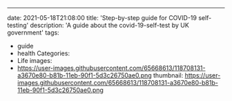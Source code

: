 ---
date: 2021-05-18T21:08:00
title: 'Step-by-step guide for COVID-19 self-testing'
description: 'A guide about the covid-19-self-test by UK government'
tags:
- guide
- health
Categories:
- Life
images:
- https://user-images.githubusercontent.com/65668613/118708131-a3670e80-b81b-11eb-90f1-5d3c26750ae0.png
thumbnail: https://user-images.githubusercontent.com/65668613/118708131-a3670e80-b81b-11eb-90f1-5d3c26750ae0.png

